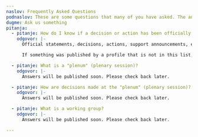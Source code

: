```yaml
---
naslov: Frequently Asked Questions
podnaslov: These are some questions that many of you have asked. The answers were provided by students participating in the blockade of higher education institutions in Belgrade. If you don't find the answer to your question in this list, feel free to ask us through the form.
dugme: Ask us something
pitanja:
  - pitanje: How do I know if a decision or action has been officially voted on at the university level?
    odgovor: |-
      Official statements, decisions, actions, support announcements, etc., that have been voted on by all students of the higher education institutions involved in the blockade in Belgrade are exclusively published on our [Instagram profile](https://instagram.com/studenti_u_blokadi), [X account](https://x.com/studentblokade), [Facebook account](https://www.facebook.com/people/Studenti-u-blokadi-UB/61571631694236/), and this website.

      If something was published by a profile that is not in this list, it is possible that the decision comes from a particular faculty, but it is simply not something that has been voted on at the level of all higher education institutions taking part in the blockade.

  - pitanje: What is a "plenum" (plenary session)?
    odgovor: |-
      Answers will be published soon. Please check back later.

  - pitanje: How are decisions made at the "plenum" (plenary session)?
    odgovor: |-
      Answers will be published soon. Please check back later.

  - pitanje: What is a working group?
    odgovor: |-
      Answers will be published soon. Please check back later.

---
```

